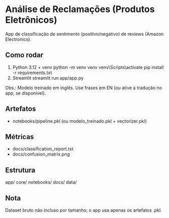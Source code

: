 # Análise de Reclamações (Produtos Eletrônicos)

App de classificação de sentimento (positivo/negativo) de reviews (Amazon Electronics).

## Como rodar
1) Python 3.12 + venv
   python -m venv venv
   venv\Scripts\activate
   pip install -r requirements.txt
2) Streamlit
   streamlit run app/app.py

Obs.: Modelo treinado em inglês. Use frases em EN (ou ative a tradução no app, se disponível).

## Artefatos
- notebooks/pipeline.pkl  (ou modelo_treinado.pkl + vectorizer.pkl)

## Métricas
- docs/classification_report.txt
- docs/confusion_matrix.png

## Estrutura
app/  core/  notebooks/  docs/  data/

## Nota
Dataset bruto não incluso por tamanho; o app usa apenas os artefatos .pkl.
